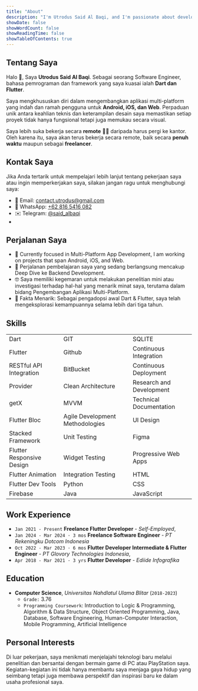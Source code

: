 ```yaml
---
title: "About"
description: "I'm Utrodus Said Al Baqi, and I'm passionate about developing multi-platform applications for Android, iOS, Web, and the Desktop. As a perpetual learner, I thrive on staying ahead with the latest advancements in Flutter and related technologies."
showDate: false
showWordCount: false
showReadingTime: false
showTableOfContents: true
---
```

## Tentang Saya
Halo 👋, Saya **Utrodus Said Al Baqi**. Sebagai seorang Software Engineer, bahasa pemrograman dan framework yang saya kuasai ialah **Dart dan Flutter**. 

Saya mengkhususkan diri dalam mengembangkan aplikasi multi-platform yang indah dan ramah pengguna untuk **Android, iOS, dan Web**. Perpaduan unik antara keahlian teknis dan keterampilan desain saya memastikan setiap proyek tidak hanya fungsional tetapi juga memukau secara visual.

Saya lebih suka bekerja secara **remote** 👨‍💻 daripada harus pergi ke kantor. Oleh karena itu, saya akan terus bekerja secara remote, baik secara **penuh waktu** maupun sebagai **freelancer**.

## Kontak Saya
Jika Anda tertarik untuk mempelajari lebih lanjut tentang pekerjaan saya atau ingin memperkerjakan saya, silakan jangan ragu untuk menghubungi saya:

- 📧 Email: [contact.utrodus@gmail.com](mailto:contact.utrodus@gmail.com)
- 📱 WhatsApp: [+62 816 5416 082](https://wa.me/628165416082)
- ✉️ Telegram: [@said_albaqi](https://t.me/said_albaqi)
- 
## Perjalanan Saya

- 🔭 Currently focused in Multi-Platform App Development, I am working on projects that span Android, iOS, and Web.  
- 🌱 Perjalanan pembelajaran saya yang sedang berlangsung mencakup Deep Dive ke Backend Development.
- 🤓 Saya memiliki kegemaran untuk melakukan penelitian mini atau investigasi terhadap hal-hal yang menarik minat saya, terutama dalam bidang Pengembangan Aplikasi Multi-Platform.
- 🗿 Fakta Menarik: Sebagai pengadopsi awal Dart & Flutter, saya telah mengeksplorasi kemampuannya selama lebih dari tiga tahun.

## Skills
|                                |                                 |                             |
|--------------------------------|---------------------------------|-----------------------------|
| Dart                           | GIT                             | SQLITE                      |
| Flutter                        | Github                          | Continuous Integration      |
| RESTful API Integration        | BitBucket                       | Continuous Deployment       |
| Provider                       | Clean Architecture              | Research and Development    |
| getX                           | MVVM                            | Technical Documentation     |
| Flutter Bloc                   | Agile Development Methodologies | UI Design                   |
| Stacked Framework              | Unit Testing                    | Figma                       |
| Flutter Responsive Design      | Widget Testing                  | Progressive Web Apps        |
| Flutter Animation              | Integration Testing             | HTML                        |
| Flutter Dev Tools              | Python                          | CSS                         |
| Firebase                       | Java                            | JavaScript                  |


## Work Experience
- ```Jan 2021 - Present``` **Freelance Flutter Developer** - *Self-Employed*, 
- ```Jan 2024 - Mar 2024 · 3 mos``` **Freelance Software Engineer** - *PT Rekeningku Dotcom Indonesia*
- ```Oct 2022 - Mar 2023 · 6 mos``` **Flutter Developer Intermediate & Flutter Engineer** - *PT Glovory Technologies Indonesia*, 
- ```Apr 2018 - Mar 2021 · 3 yrs``` **Flutter Developer** - *Ediide Infografika*  


## Education
- **Computer Science**, *Universitas Nahdlatul Ulama Blitar* (```2018-2023```)
  - ```Grade:``` 3.76
  - ```Programming Coursework```: Introduction to Logic & Programming, Algorithm & Data Structure, Object Oriented Programming, Java, Database, Software Engineering, Human-Computer Interaction, Mobile Programming, Artificial Intelligence
  

## Personal Interests

Di luar pekerjaan, saya menikmati menjelajahi teknologi baru melalui penelitian dan bersantai dengan bermain game di PC atau PlayStation saya. Kegiatan-kegiatan ini tidak hanya membantu saya menjaga gaya hidup yang seimbang tetapi juga membawa perspektif dan inspirasi baru ke dalam usaha profesional saya.


